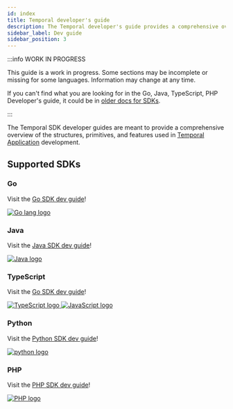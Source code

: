 ```yaml
---
id: index
title: Temporal developer's guide
description: The Temporal developer's guide provides a comprehensive overview of the structures, primitives, and features used in Temporal Application development.
sidebar_label: Dev guide
sidebar_position: 3
---
```


:::info WORK IN PROGRESS

This guide is a work in progress.
Some sections may be incomplete or missing for some languages.
Information may change at any time.

If you can't find what you are looking for in the Go, Java, TypeScript, PHP Developer's guide, it could be in [older docs for SDKs](https://legacy-documentation-sdks.temporal.io/).

:::

The Temporal SDK developer guides are meant to provide a comprehensive overview of the structures, primitives, and features used in [Temporal Application](/temporal#temporal-application) development.

## Supported SDKs

### Go

Visit the [Go SDK dev guide](/dev-guide/go)!

<div class="app-dev-landing-page-lang-logo">
<a href="/dev-guide/go">
<img src="/app-dev/go-lang.svg" alt="Go lang logo" />
</a>
</div>

### Java

Visit the [Java SDK dev guide](/dev-guide/java)!

<div class="app-dev-landing-page-lang-logo">
<a href="/dev-guide/java">
<img src="/app-dev/java.svg" alt="Java logo" />
</a>
</div>

### TypeScript

Visit the [Go SDK dev guide](/dev-guide/typescript)!

<div class="app-dev-landing-page-lang-logos">
<a href="/dev-guide/typescript?lang=ts">
<img src="/app-dev/typescript.svg" alt="TypeScript logo" />
</a>
<a href="/dev-guide/typescript?lang=js">
<img src="/img/javascript.svg" alt="JavaScript logo" />
</a>
</div>

### Python

Visit the [Python SDK dev guide](/dev-guide/python)!

<div class="app-dev-landing-page-lang-logo">
<a href="/dev-guide/python">
<img src="/app-dev/python.svg" alt="python logo" />
</a>
</div>

### PHP

Visit the [PHP SDK dev guide](/dev-guide/php)!

<div class="app-dev-landing-page-lang-logo">
<a href="/dev-guide/php">
<img src="/app-dev/php.svg" alt="PHP logo" />
</a>
</div>
